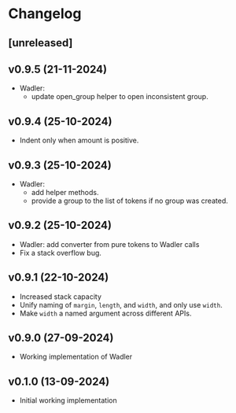 # Changelog

## [unreleased]

## v0.9.5 (21-11-2024)

- Wadler:
    - update open_group helper to open inconsistent group.

## v0.9.4 (25-10-2024)

- Indent only when amount is positive.

## v0.9.3 (25-10-2024)

- Wadler:
  - add helper methods.
  - provide a group to the list of tokens if no group was created.

## v0.9.2 (25-10-2024)

- Wadler: add converter from pure tokens to Wadler calls
- Fix a stack overflow bug.

## v0.9.1 (22-10-2024)

- Increased stack capacity
- Unify naming of `margin`, `length`, and `width`, and only use `width`.
- Make `width` a named argument across different APIs.

## v0.9.0 (27-09-2024)

- Working implementation of Wadler

## v0.1.0 (13-09-2024)

- Initial working implementation
